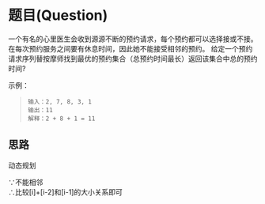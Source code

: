 # 题目(Question)
一个有名的心里医生会收到源源不断的预约请求，每个预约都可以选择接或不接。
在每次预约服务之间要有休息时间，因此她不能接受相邻的预约。
给定一个预约请求序列替按摩师找到最优的预约集合（总预约时间最长）返回该集合中总的预约时间?

示例：
>`输入：2, 7, 8, 3, 1`<br>
>`输出：11`<br>
>`解释：2 + 8 + 1 = 11`
## 思路
动态规划

∵不能相邻<br>
∴比较[i]+[i-2]和[i-1]的大小关系即可

